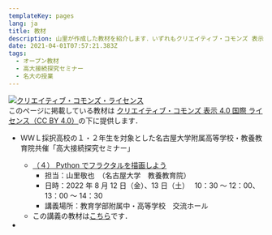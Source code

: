 ```yaml
---
templateKey: pages
lang: ja
title: 教材
description: 山里が作成した教材を紹介します．いずれもクリエイティブ・コモンズ 表示 4.0 国際 ライセンス（CC BY 4.0）で提供しますので，オリジナルは山里ですよ，と表記いただければ商用利用も含め，いかなる媒体や形式でも自由にご利用できます．もちろん改変などもOKです．皆様に使って頂けると嬉しいです．
date: 2021-04-01T07:57:21.383Z
tags:
  - オープン教材
  - 高大接続探究セミナー
  - 名大の授業
---
```


<a rel="license" href="http://creativecommons.org/licenses/by/4.0/"><img alt="クリエイティブ・コモンズ・ライセンス" style="border-width:0" src="https://i.creativecommons.org/l/by/4.0/88x31.png" /></a><br />
このページに掲載している教材は <a rel="license" href="http://creativecommons.org/licenses/by/4.0/">クリエイティブ・コモンズ 表示 4.0 国際 ライセンス（CC BY 4.0）</a>の下に提供します．

- ＷＷＬ採択高校の１・２年生を対象とした名古屋大学附属高等学校・教養教育院共催「高大接続探究セミナー」

  - [（４） Python でフラクタルを描画しよう](/research/OER/wwl/)
    - 担当：山里敬也　（名古屋大学　教養教育院）
    - 日時：2022 年 8 月 12 日（金）、13 日（土）　 10：30 ～ 12：00、13：00 ～ 14：30
    - 講義場所：教育学部附属中・高等学校　交流ホール
  - この講義の教材は[こちら](/research/OER/wwl/)です．

-
